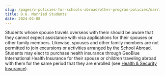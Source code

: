 ```yaml
---
slug: /pages/v-policies-for-schools-abroad/other-program-policies/married-students
title: D.8. Married Students
date: 2024-02-08
---
```


Students whose spouse travels overseas with them should be aware that they cannot expect assistance with visa applications for their spouses or other family members. Likewise, spouses and other family members are not permitted to join excursions or activities arranged by the School Abroad.  Students may elect to purchase health insurance through GeoBlue International Health Insurance for their spouse or children traveling abroad with them for the same period that they are enrolled (see [Health & Security Insurance](https://schoolsabroadhandbooks.middcreate.net/graduate/health/276-2/)).